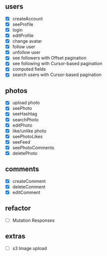 ## users

- [x] createAccount
- [x] seeProfile
- [x] login
- [x] editProfile
- [x] change avatar
- [x] follow user
- [x] unfollow user
- [x] see followers with Offset pagination
- [x] see following with Cursor-based pagination
- [x] computed fields
- [x] search users with Cursor-based pagination

## photos

- [x] upload photo
- [x] seePhoto
- [x] seeHashtag
- [x] searchPhoto
- [x] editPhoto
- [x] like/unlike photo
- [x] seePhotoLikes
- [x] seeFeed
- [x] seePhotoComments
- [x] deletePhoto

## comments

- [x] createComment
- [x] deleteComment
- [x] editComment

## refactor
- [ ] Mutation Responses

## extras

- [ ] s3 Image upload